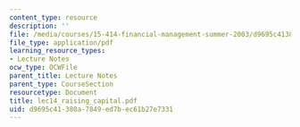 ```yaml
---
content_type: resource
description: ''
file: /media/courses/15-414-financial-management-summer-2003/d9695c41380a7849ed7bec61b27e7331_lec14_raising_capital.pdf
file_type: application/pdf
learning_resource_types:
- Lecture Notes
ocw_type: OCWFile
parent_title: Lecture Notes
parent_type: CourseSection
resourcetype: Document
title: lec14_raising_capital.pdf
uid: d9695c41-380a-7849-ed7b-ec61b27e7331
---
```

